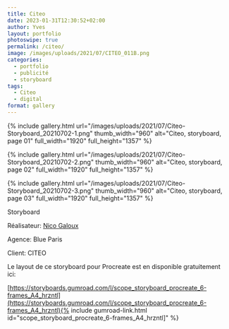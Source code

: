 ```yaml
---
title: Citeo
date: 2023-01-31T12:30:52+02:00
author: Yves
layout: portfolio
photoswipe: true
permalink: /citeo/
image: /images/uploads/2021/07/CITEO_011B.png
categories:
  - portfolio
  - publicité
  - storyboard
tags:
  - Citeo
  - digital
format: gallery
---
```


<div class="photoswipe-gallery">
{% include gallery.html
 url="/images/uploads/2021/07/Citeo-Storyboard_20210702-1.png"
 thumb_width="960" alt="Citeo, storyboard, page 01"
 full_width="1920" full_height="1357"
%}

{% include gallery.html
 url="/images/uploads/2021/07/Citeo-Storyboard_20210702-2.png"
 thumb_width="960" alt="Citeo, storyboard, page 02"
 full_width="1920" full_height="1357"
%}

{% include gallery.html
 url="/images/uploads/2021/07/Citeo-Storyboard_20210702-3.png"
 thumb_width="960" alt="Citeo, storyboard, page 03"
 full_width="1920" full_height="1357"
%}

</div>

Storyboard

Réalisateur: [Nico Galoux](https://www.hugggy.com/)

Agence: Blue Paris

Client: CITEO

Le layout de ce storyboard pour Procreate est en disponible gratuitement ici:

[https://storyboards.gumroad.com/l/scope_storyboard_procreate_6-frames_A4_hrzntl](https://storyboards.gumroad.com/l/scope_storyboard_procreate_6-frames_A4_hrzntl){% include gumroad-link.html id="scope_storyboard_procreate_6-frames_A4_hrzntl]" %}